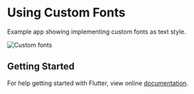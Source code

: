 # Using Custom Fonts

Example app showing implementing custom fonts as text style.

![Custom fonts](https://user-images.githubusercontent.com/74393555/99682389-f5afb880-2aa0-11eb-848d-88cd31d12f9b.png)


## Getting Started

For help getting started with Flutter, view online [documentation](http://flutter.dev/).
